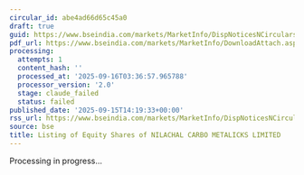 ```yaml
---
circular_id: abe4ad66d65c45a0
draft: true
guid: https://www.bseindia.com/markets/MarketInfo/DispNoticesNCirculars.aspx?Noticeid={838BB958-9180-4A09-8662-8A1BC8ECD22A}&noticeno=20250915-66&dt=09/15/2025&icount=66&totcount=81&flag=0
pdf_url: https://www.bseindia.com/markets/MarketInfo/DownloadAttach.aspx?id=20250915-66&attachedId=c509a793-a82c-44d2-ab8d-12f0dc7887dc
processing:
  attempts: 1
  content_hash: ''
  processed_at: '2025-09-16T03:36:57.965788'
  processor_version: '2.0'
  stage: claude_failed
  status: failed
published_date: '2025-09-15T14:19:33+00:00'
rss_url: https://www.bseindia.com/markets/MarketInfo/DispNoticesNCirculars.aspx?Noticeid={838BB958-9180-4A09-8662-8A1BC8ECD22A}&noticeno=20250915-66&dt=09/15/2025&icount=66&totcount=81&flag=0
source: bse
title: Listing of Equity Shares of NILACHAL CARBO METALICKS LIMITED
---
```


Processing in progress...